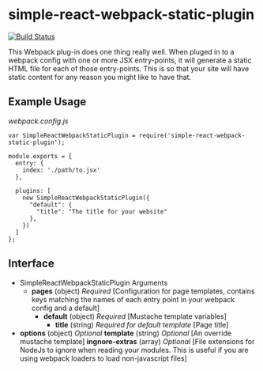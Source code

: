 # simple-react-webpack-static-plugin

[![Build Status](https://travis-ci.org/standardpixel/simple-react-webpack-static-plugin.svg?branch=master)](https://travis-ci.org/standardpixel/simple-react-webpack-static-plugin)

 This Webpack plug-in does one thing really well. When pluged in to a webpack config with one or more JSX entry-points, it will generate a static HTML file for each of those entry-points. This is so that your site will have static content for any reason you might like to have that.

## Example Usage

_webpack.config.js_
```
var SimpleReactWebpackStaticPlugin = require('simple-react-webpack-static-plugin');

module.exports = {
  entry: {
    index: './path/to.jsx'
  },

  plugins: [
    new SimpleReactWebpackStaticPlugin({
      "default": {
        "title": "The title for your website"
      },
    })
  ]
};
```

## Interface
  * SimpleReactWebpackStaticPlugin Arguments
    * **pages** (object) _Required_ [Configuration for page templates, contains keys matching the names of each entry point in your webpack config and a default]
      * **default** (object) _Required_ [Mustache template variables]
        * **title** (string) _Required for default template_ [Page title]
  * **options** (object) _Optional_
    **template** (string) _Optional_ [An override mustache template]
    **ingnore-extras** (array) _Optional_ [File extensions for NodeJs to ignore when reading your modules. This is useful if you are using webpack loaders to load non-javascript files]
